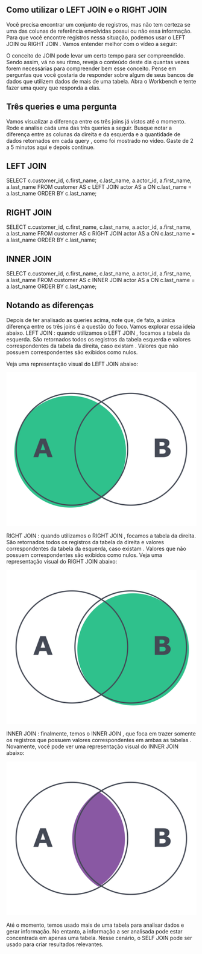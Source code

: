 ## Como utilizar o LEFT JOIN e o RIGHT JOIN

Você precisa encontrar um conjunto de registros, mas não tem certeza se uma das colunas de referência envolvidas possui ou não essa informação. Para que você encontre registros nessa situação, podemos usar o LEFT JOIN ou RIGHT JOIN . Vamos entender melhor com o vídeo a seguir:


O conceito de JOIN pode levar um certo tempo para ser compreendido. Sendo assim, vá no seu ritmo, reveja o conteúdo deste dia quantas vezes forem necessárias para compreender bem esse conceito. Pense em perguntas que você gostaria de responder sobre algum de seus bancos de dados que utilizem dados de mais de uma tabela. Abra o Workbench e tente fazer uma query que responda a elas.

## Três queries e uma pergunta
Vamos visualizar a diferença entre os três joins já vistos até o momento. Rode e analise cada uma das três queries a seguir. Busque notar a diferença entre as colunas da direita e da esquerda e a quantidade de dados retornados em cada query , como foi mostrado no vídeo. Gaste de 2 a 5 minutos aqui e depois continue.

## LEFT JOIN

SELECT
    c.customer_id,
    c.first_name,
    c.last_name,
    a.actor_id,
    a.first_name,
    a.last_name
FROM customer AS c
LEFT JOIN actor AS a
ON c.last_name = a.last_name
ORDER BY c.last_name;

## RIGHT JOIN

SELECT
    c.customer_id,
    c.first_name,
    c.last_name,
    a.actor_id,
    a.first_name,
    a.last_name
FROM customer AS c
RIGHT JOIN actor AS a
ON c.last_name = a.last_name
ORDER BY c.last_name;

## INNER JOIN

SELECT
    c.customer_id,
    c.first_name,
    c.last_name,
    a.actor_id,
    a.first_name,
    a.last_name
FROM customer AS c
INNER JOIN actor AS a
ON c.last_name = a.last_name
ORDER BY c.last_name;

## Notando as diferenças

Depois de ter analisado as queries acima, note que, de fato, a única diferença entre os três joins é a questão do foco. Vamos explorar essa ideia abaixo.
LEFT JOIN : quando utilizamos o LEFT JOIN , focamos a tabela da esquerda. São retornados todos os registros da tabela esquerda e valores correspondentes da tabela da direita, caso existam . Valores que não possuem correspondentes são exibidos como nulos.

Veja uma representação visual do LEFT JOIN abaixo:

<img src="leftjoin.png"/>


RIGHT JOIN : quando utilizamos o RIGHT JOIN , focamos a tabela da direita. São retornados todos os registros da tabela da direita e valores correspondentes da tabela da esquerda, caso existam . Valores que não possuem correspondentes são exibidos como nulos.
Veja uma representação visual do RIGHT JOIN abaixo:

<img src="rightjoin.png" />


INNER JOIN : finalmente, temos o INNER JOIN , que foca em trazer somente os registros que possuem valores correspondentes em ambas as tabelas .
Novamente, você pode ver uma representação visual do INNER JOIN abaixo:

<img src="innerjoin.png"/>


Até o momento, temos usado mais de uma tabela para analisar dados e gerar informação. No entanto, a informação a ser analisada pode estar concentrada em apenas uma tabela. Nesse cenário, o SELF JOIN pode ser usado para criar resultados relevantes.
